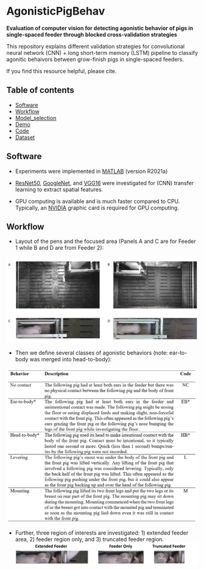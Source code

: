 # AgonisticPigBehav
**Evaluation of computer vision for detecting agonistic behavior of pigs in single-spaced feeder through blocked cross-validation strategies**

This repository explains different validation strategies for convolutional neural network (CNN) + long short-term memory (LSTM) pipeline to classify agonitic behaivors between grow-finish pigs in single-spaced feeders.

If you find this resource helpful, please cite.

## Table of contents
* [Software](#Software)
* [Workflow](#Workflow)
* [Model_selection](#Model_selection)
* [Demo](#Demo)
* [Code](#Code)
* [Dataset](#Dataset)

## Software
* Experiments were implemented in [MATLAB](https://www.mathworks.com/products/matlab.html/) (version R2021a)

* [ResNet50](https://arxiv.org/abs/1512.03385/), [GoogleNet](https://arxiv.org/abs/1409.4842/), and [VGG16](https://arxiv.org/abs/1409.1556/) were investigated for (CNN) transfer learning to extract spatial features.

* GPU computing is available and is much faster compared to CPU. Typically, an [NVIDIA](https://developer.nvidia.com/cuda-gpus) graphic card is required for GPU computing.

## Workflow

* Layout of the pens and the focused area (Panels A and C are for Feeder 1 while B and D are from Feeder 2):

![](https://github.com/jun-jieh/AgonisticPigBehav/blob/main/Figures/Feeder%20Layout.png)

* Then we define several classes of agonistic behaviors (note: ear-to-body was merged into head-to-body):

![](https://github.com/jun-jieh/AgonisticPigBehav/blob/main/Figures/Ethogram.png)

* Further, three region of interests are investigated: 1) extended feeder area, 2) feeder region only, and 3) truncated feeder region.
![](https://github.com/jun-jieh/AgonisticPigBehav/blob/main/Figures/ROI.png)

